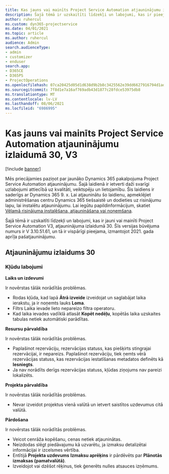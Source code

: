 ```yaml
---
title: Kas jauns vai mainīts Project Service Automation atjauninājumu izlaidumā 30, V3
description: Šajā tēmā ir uzskaitīti līdzekļi un labojumi, kas ir pieejami Project Service Automation atjauninājumu izlaidumā 30, V3.
author: ruhercul
ms.custom: dyn365-projectservice
ms.date: 04/01/2021
ms.topic: article
ms.author: ruhercul
audience: Admin
search.audienceType:
- admin
- customizer
- enduser
search.app:
- D365CE
- D365PS
- ProjectOperations
ms.openlocfilehash: 07ca20425d05d1d638d9b2b8c3425562e39dd6627916794d1ad8441f00658459
ms.sourcegitcommit: 7f8d1e7a16af769adb43d1877c28fdce53975db8
ms.translationtype: MT
ms.contentlocale: lv-LV
ms.lasthandoff: 08/06/2021
ms.locfileid: "6986995"
---
```

# <a name="whats-new-or-changed-in-project-service-automation-update-release-30-v3"></a>Kas jauns vai mainīts Project Service Automation atjauninājumu izlaidumā 30, V3

[!include [banner](../includes/psa-now-project-operations.md)]

Mēs priecājamies paziņot par jaunāko Dynamics 365 pakalpojuma Project Service Automation atjauninājumu. Šajā laidienā ir ietverti daži svarīgi uzlabojumi attiecībā uz kvalitāti, veiktspēju un lietojamību. Šis laidiens ir saderīgs ar Dynamics 365 9. x. Lai atjauninātu šo laidienu, apmeklējiet administrēšanas centru Dynamics 365 tiešsaistē un dodieties uz risinājumu lapu, lai instalētu atjauninājumu. Lai iegūtu papildinformācijum, skatiet [Vēlamā risinājuma instalēšana, atjaunināšana vai noņemšana](/power-platform/admin/install-remove-preferred-solution.md).

Šajā tēmā ir uzskaitīti līdzekļi un labojumi, kas ir jauni vai mainīti Project Service Automation V3, atjauninājuma izlaidumā 30. Šīs versijas būvējuma numurs ir V 3.10.51.61, un tā ir vispārīgi pieejama, izmantojot 2021. gada aprīļa pašatjauninājumu.

## <a name="update-release-30"></a>Atjauninājumu izlaidums 30

### <a name="bug-fixes"></a>Kļūdu labojumi

**Laiks un izdevumi**

Ir novērstas tālāk norādītās problēmas.

- Rodas kļūda, kad lapā **Ātrā izveide** izveidojat un saglabājat laika ierakstu, ja ir noņemts lauks **Loma**.
- Filtrs Laika ievade lieto nepareizo filtra operatoru.
- Kad laika ievades vadīklā atlasāt **Kopēt nedēļu**, kopētās laika uzskaites tabulas netiek automātiski parādītas.

**Resursu pārvaldība**

Ir novērstas tālāk norādītās problēmas.

- Paplašinot rezervāciju, rezervācijas statuss, kas piešķirts stingrajai rezervācijai, ir nepareizs. Paplašinot rezervāciju, tiek ņemts vērā rezervācijas statuss, kas rezervācijas iestatīšanas metadatos definēts kā **Iesniegts**.
- Ja nav norādīts derīgs rezervācijas statuss, kļūdas ziņojums nav pareizi lokalizēts.

**Projekta pārvaldība**

Ir novērstas tālāk norādītās problēmas.

- Nevar izveidot projektus vienā valūtā un ietvert saistītos uzdevumus citā valūtā.

**Pārdošana**

Ir novērstas tālāk norādītās problēmas.

- Veicot cenrāža kopēšanu, cenas netiek atjauninātas.
- Neizdodas slēgt piedāvajumu kā uzvarētu, ja izmaksu detalizētai informācijai ir izcelsmes vērtība.
- Entītijā **Projekta uzdevums** **Izmaksu aprēķins** ir pārdēvēts par **Plānotās izmaksas (pamatvalūtā)**.
- Izveidojot vai dzēšot rēķinus, tiek ģenerēts nulles atsauces izņēmums.
